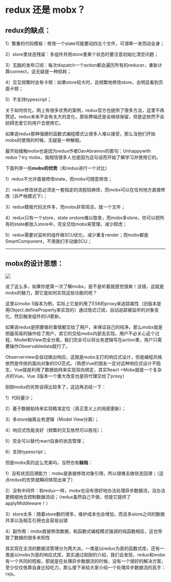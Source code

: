 # redux 还是 mobx？

## **redux的缺点：**

1）繁重的代码模板：修改一个state可能要动四五个文件，可谓牵一发而动全身；

2）store里状态残留：多组件共用store里某个状态时要注意初始化清空问题；

3）无脑的发布订阅：每次dispatch一个action都会遍历所有的reducer，重新计算connect，这无疑是一种损耗；

4）交互频繁时会有卡顿：如果store较大时，且频繁地修改store，会明显看到页面卡顿；

5）不支持typescript；

关于如何优化，网上有很多优秀的案例，redux官方也提供了很多方法，这里不再赘述。redux未来不会有太大的变化，那些弊端还是会继续保留，但是这依然不会妨碍忠爱它的用户去使用它。

如果说redux那种强硬的函数式编程模式让很多人难以接受，那么当他们开始mobx的使用的时候，无疑是一种解脱。

最开始接触mobx也是因为redux作者DanAbramov的那句：Unhappywith redux？try mobx，我相信很多人也是因为这句话而开始了解学习并使用它的。


下面列举一些**mobx的优势**（和redux进行一个对比）

1）redux不允许直接修改state，而mobx可随意修改；

2）redux修改状态必须走一套指定的流程较麻烦，而mobx可以在任何地方直接修改（非严格模式下）；

3）redux模板代码文件多，而mobx非常简洁，就一个文件；

4）redux只有一个store，state orstore难以取舍，而mobx多store，你可以把所有的state都放入store中，完全交给mobx来管理，减少顾虑；

5）redux需要对监听的组件做SCU优化，减少重复render；而mobx都是SmartComponent，不用我们手动做SCU；

****

## **mobx的设计思想：**

![](https://p3-juejin.byteimg.com/tos-cn-i-k3u1fbpfcp/601b5bdf491d45abb3f830a4d0e5f696~tplv-k3u1fbpfcp-zoom-1.image)

说了这么多，如果你是第一次了解mobx，是不是听着就感觉很爽！没错，这就是mobx的魅力，那它是如何实现这些功能的呢？

这里以mobx 5版本为例，实际上它是利用了ES6的proxy来追踪属性（旧版本是用Object.defineProperty来实现的）通过隐式订阅，自动追踪被监听的对象变化，然后触发组件的UI更新。

如果说redux是把要做的事情都交给了用户，来保证自己的纯净，那么mobx就是把最简易的操作给了用户，其它的交给mobx内部去实现。用户不必关心这个过程，Model和View完全分离，我们完全可以将业务逻辑写在action里，用户只需要操作Observabledata就行了。

Observerview会自动做出响应，这就是mobx主打的响应式设计，但是编程风格依然是传统的面向对象的OO范式。（熟悉Vue的朋友一定对这种响应式设计不陌生，Vue就是利用了数据劫持来实现双向绑定，其实React +Mobx就是一个复杂点的Vue，Vue 3版本一个重大改变也是将代理交给了proxy）

刚刚mobx的优势说得比较多了，这边再总结一下：

1）代码量少；

2）基于数据劫持来实现精准定位（真正意义上的局部更新）；

3）多store抽离业务逻辑（Model View分离）；

4）响应式性能良好（频繁的交互依然可以胜任）；

5）完全可以替代react自身的状态管理；

6）支持typescript；

但是mobx真的这么完美吗，当然也有**缺陷**：

1）没有状态回溯能力：mobx是直接修改对象引用，所以很难去做状态回溯；（这点redux的优势就瞬间体现出来了）

2）没有中间件：和redux一样，mobx也没有很好地办法处理异步数据流，没办法更精细地去控制数据流动；（redux虽然自己不做，但是它提供了applyMiddleware！）

3）store太多：随着store数的增多，维护成本也会增加，而且多store之间的数据共享以及相互引用也会容易出错

4）副作用：mobx直接修改数据，和函数式编程模式强调的纯函数相反，这也导致了数据的很多未知性

其实现在主流的数据流管理分为两大派，一类是以redux为首的函数式库，还有一类是以mobx为首的响应式库，其实通过刚刚的介绍，我们会发现，redux和mobx有一个共同的短板，那就是在处理异步数据流的时候，没有一个很好的解决方案，至少仅仅依靠自身比较吃力，那么接下来给大家介绍一个处理异步数据流的高手：rxjs。

